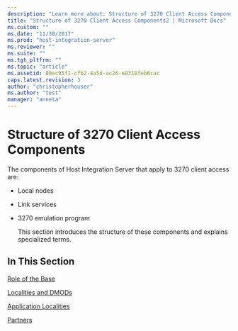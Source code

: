 ```yaml
---
description: "Learn more about: Structure of 3270 Client Access Components"
title: "Structure of 3270 Client Access Components2 | Microsoft Docs"
ms.custom: ""
ms.date: "11/30/2017"
ms.prod: "host-integration-server"
ms.reviewer: ""
ms.suite: ""
ms.tgt_pltfrm: ""
ms.topic: "article"
ms.assetid: 80ec95f1-cfb2-4a5d-ac26-e0318feb6cac
caps.latest.revision: 3
author: "christopherhouser"
ms.author: "test"
manager: "anneta"
---
```

# Structure of 3270 Client Access Components
The components of Host Integration Server that apply to 3270 client access are:  
  
- Local nodes  
  
- Link services  
  
- 3270 emulation program  
  
  This section introduces the structure of these components and explains specialized terms.  
  
## In This Section  
 [Role of the Base](../core/role-of-the-base1.md)  
  
 [Localities and DMODs](../core/localities-and-dmods2.md)  
  
 [Application Localities](../core/application-localities1.md)  
  
 [Partners](../core/partners2.md)
